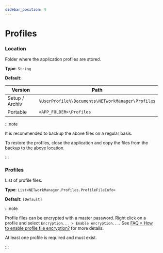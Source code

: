 ```yaml
---
sidebar_position: 9
---
```


# Profiles

### Location

Folder where the application profiles are stored.

**Type**: `String`

**Default**:

| Version        | Path                                              |
| -------------- | ------------------------------------------------- |
| Setup / Archiv | `%UserProfile%\Documents\NETworkManager\Profiles` |
| Portable       | `<APP_FOLDER>\Profiles`                           |

:::note

It is recommended to backup the above files on a regular basis.

To restore the profiles, close the application and copy the files from the backup to the above location.

:::

### Profiles

List of profile files.

**Type**: `List<NETworkManager.Profiles.ProfileFileInfo>`

**Default**: `[Default]`

:::note

Profile files can be encrypted with a master password. Right click on a profile and select `Encryption... > Enable encryption...`. See [FAQ > How to enable profile file encryption?](https://borntoberoot.net/NETworkManager/FAQ/ProfileFileEncryption) for more details.

At least one profile is required and must exist.

:::
